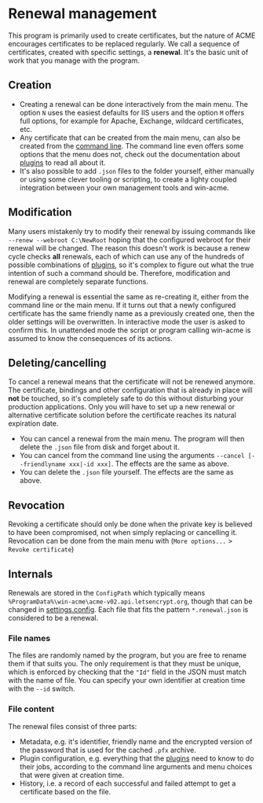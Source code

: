 ﻿---
sidebar: manual
---

# Renewal management
This program is primarily used to create certificates, but the nature of ACME encourages certificates to be 
replaced regularly. We call a sequence of certificates, created with specific settings, a **renewal**. It's the 
basic unit of work that you manage with the program.

## Creation
- Creating a renewal can be done interactively from the main menu. The option `N` uses the easiest defaults for 
IIS users and the option `M` offers full options, for example for Apache, Exchange, wildcard certificates, etc. 
- Any certificate that can be created from the main menu, can also be created from the 
[command line](/win-acme/reference/cli). 
The command line even offers some options that the menu does not, check out the documentation 
about [plugins](/win-acme/reference/plugins/) to read all about it.
- It's also possible to add `.json` files to the folder yourself, either manually or using some clever tooling or 
scripting, to create a lighty coupled integration between your own management tools and win-acme.

## Modification
Many users mistakenly try to modify their renewal by issuing commands like `--renew --webroot C:\NewRoot` 
hoping that the configured webroot for their renewal will be changed. The reason this doesn't work is 
because a renew cycle checks **all** renewals, each of which can use any of the hundreds of possible 
combinations of [plugins](/win-acme/reference/plugins/), so it's complex to figure out what the 
true intention of such a command should be. Therefore, modification and renewal are completely separate
functions.

Modifying a renewal is essential the same as re-creating it, either from the command line or the main menu. 
If it turns out that a newly configured certificate has the same friendly name as a previously created one, 
then the older settings will be overwritten. In interactive mode the user is asked to confirm this. In 
unattended mode the script or program calling win-acme is assumed to know the consequences of its actions.

## Deleting/cancelling
To cancel a renewal means that the certificate will not be renewed anymore. The certificate, bindings 
and other configuration that is already in place will **not** be touched, so it's completely safe to do
this without disturbing your production applications. Only you will have to set up a new renewal or 
alternative certificate solution before the certificate reaches its natural expiration date. 
- You can cancel a renewal from the main menu. The program will then delete the `.json` file from 
disk and forget about it.
- You can cancel from the command line using the arguments `--cancel [--friendlyname xxx|-id xxx]`. 
The effects are the same as above.
- You can delete the `.json` file yourself. The effects are the same as above.

## Revocation
Revoking a certificate should only be done when the private key is believed to have been compromised, 
not when simply replacing or cancelling it. Revocation can be done from the main menu with
(`More options...` > `Revoke certificate`)

## Internals
Renewals are stored in the `ConfigPath` which typically means `%ProgramData%\win-acme\acme-v02.api.letsencrypt.org`, 
though that can be changed in [settings.config](/win-acme/reference/settings). Each file that fits the pattern 
`*.renewal.json` is considered to be a renewal. 

### File names
The files are randomly named by the program, but you are free to rename them if that suits you. The only requirement 
is that they must be unique, which is enforced by checking that the `"Id"` field in the JSON must match with the 
name of file. You can specify your own identifier at creation time with the `--id` switch.

### File content
The renewal files consist of three parts:
- Metadata, e.g. it's identifier, friendly name and the encrypted version of the password that is used for 
the cached `.pfx` archive.
- Plugin configuration, e.g. everything that the [plugins](/win-acme/reference/plugins/) need to know 
to do their jobs, according to the command line arguments and menu choices that were given at creation time.
- History, i.e. a record of each successful and failed attempt to get a certificate based on the file.
